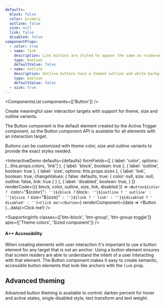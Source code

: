 ```yaml
---
defaults:
  block: false
  color: primary
  outline: false
  size: null
  link: false
  disabled: false
componentProps:
  - color: true
  - name: link
    description: Link buttons are styled to appear the same as <code>anchor</code> elements.
    type: boolean
    defaultValue: false
  - name: outline
    description: Outline buttons have a themed outline and white background appearance.
    type: boolean
    defaultValue: false
  - size: true
---
```

<ComponentsList components={['Button']} />

Create meaningful user interaction targets with support for theme, size and
outline variants.

The Button component is the default element created by the Active.Trigger
component, so the Button component API is available for all elements with an
interaction target.

Buttons can be customized with theme color, size and outline variants to provide
the exact styles needed.

<InteractiveDemo
  defaults={defaults}
  formFields={[
    { label: 'color', options: [...this.props.colors, 'link'] },
    { label: 'block', boolean: true },
    { label: 'outline', boolean: true },
    { label: 'size', options: this.props.sizes },
    {
      label: 'link',
      boolean: true,
      changeValues: {
        false: defaults,
        true: { color: null, size: null, outline: false, link: true }
      }
    },
    {
      label: 'disabled',
      boolean: true,
    }
  ]}
  renderCode={({ block, color, outline, size, link, disabled }) =>
    `<Button${color ? ` color="${color}"` : ''}${block ? ` block` : ''}${outline ? ' outline' : ''}${size ? ` size="${size}"` : ''}${link ? ' link' : ''}${disabled ? ' disabled' : ''}>Click me!</Button>`}
  renderComponent={data => <Button {...data}>Click me!</Button>}
/>

<SupportingInfo
  classes={['btn-block', 'btn-group', 'btn-group-toggle']}
  apis={['Theme colors', 'Sized component']}
/>

#### <Icon id="stars" /> A++ Accessibility

When creating elements with user interaction it's important to use a button
element for any target that is not an anchor. Using a button element ensures
that screen readers are able to understand the intent of a user interacting with
that element. The Button component makes it easy to create semantic, accessible
button elements that look like anchors with the `link` prop.

## Advanced theming

Advanced button theming is available to control: darken percent for hover and
active states, single disabled style, text transform and text weight.

<PropsTabs componentProps={componentProps} themeColors size />
